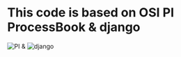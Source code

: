 # This code is based on OSI PI ProcessBook & django
![PI](http://www.osisoft.com/images/osi-logo.png) & ![django](https://avatars1.githubusercontent.com/u/27804?v=3&s=50)
